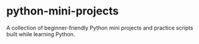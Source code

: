 # python-mini-projects
A collection of beginner-friendly Python mini projects and practice scripts built while learning Python.
